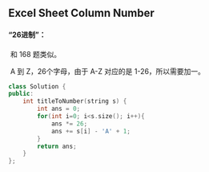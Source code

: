 ## Excel Sheet Column Number

#### “26进制”：

​		和 168 题类似。

​		A 到 Z，26个字母，由于 A-Z 对应的是 1-26，所以需要加一。

```c++
class Solution {
public:
    int titleToNumber(string s) {
        int ans = 0;
        for(int i=0; i<s.size(); i++){
            ans *= 26;
            ans += s[i] - 'A' + 1;
        }
        return ans;
    }
};
```


